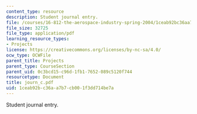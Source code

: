 ```yaml
---
content_type: resource
description: Student journal entry.
file: /courses/16-812-the-aerospace-industry-spring-2004/1ceab92bc36aa7b7cb001f3dd714be7a_journ_c.pdf
file_size: 32725
file_type: application/pdf
learning_resource_types:
- Projects
license: https://creativecommons.org/licenses/by-nc-sa/4.0/
ocw_type: OCWFile
parent_title: Projects
parent_type: CourseSection
parent_uid: 0c3bcd15-c96d-1fb1-7652-089c5120f744
resourcetype: Document
title: journ_c.pdf
uid: 1ceab92b-c36a-a7b7-cb00-1f3dd714be7a
---
```

Student journal entry.